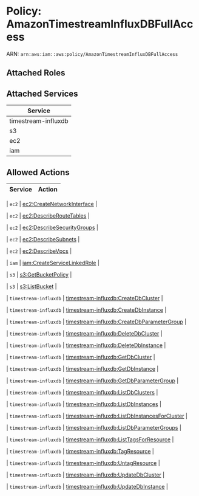 # Policy: AmazonTimestreamInfluxDBFullAccess

ARN: `arn:aws:iam::aws:policy/AmazonTimestreamInfluxDBFullAccess`

## Attached Roles

## Attached Services

| Service |
|---------|
| timestream-influxdb |
| s3 |
| ec2 |
| iam |

## Allowed Actions

| Service | Action |
|:-------:|--------|

| `ec2` | [ec2:CreateNetworkInterface](../actions.md#ec2:createnetworkinterface) |

| `ec2` | [ec2:DescribeRouteTables](../actions.md#ec2:describeroutetables) |

| `ec2` | [ec2:DescribeSecurityGroups](../actions.md#ec2:describesecuritygroups) |

| `ec2` | [ec2:DescribeSubnets](../actions.md#ec2:describesubnets) |

| `ec2` | [ec2:DescribeVpcs](../actions.md#ec2:describevpcs) |

| `iam` | [iam:CreateServiceLinkedRole](../actions.md#iam:createservicelinkedrole) |

| `s3` | [s3:GetBucketPolicy](../actions.md#s3:getbucketpolicy) |

| `s3` | [s3:ListBucket](../actions.md#s3:listbucket) |

| `timestream-influxdb` | [timestream-influxdb:CreateDbCluster](../actions.md#timestream-influxdb:createdbcluster) |

| `timestream-influxdb` | [timestream-influxdb:CreateDbInstance](../actions.md#timestream-influxdb:createdbinstance) |

| `timestream-influxdb` | [timestream-influxdb:CreateDbParameterGroup](../actions.md#timestream-influxdb:createdbparametergroup) |

| `timestream-influxdb` | [timestream-influxdb:DeleteDbCluster](../actions.md#timestream-influxdb:deletedbcluster) |

| `timestream-influxdb` | [timestream-influxdb:DeleteDbInstance](../actions.md#timestream-influxdb:deletedbinstance) |

| `timestream-influxdb` | [timestream-influxdb:GetDbCluster](../actions.md#timestream-influxdb:getdbcluster) |

| `timestream-influxdb` | [timestream-influxdb:GetDbInstance](../actions.md#timestream-influxdb:getdbinstance) |

| `timestream-influxdb` | [timestream-influxdb:GetDbParameterGroup](../actions.md#timestream-influxdb:getdbparametergroup) |

| `timestream-influxdb` | [timestream-influxdb:ListDbClusters](../actions.md#timestream-influxdb:listdbclusters) |

| `timestream-influxdb` | [timestream-influxdb:ListDbInstances](../actions.md#timestream-influxdb:listdbinstances) |

| `timestream-influxdb` | [timestream-influxdb:ListDbInstancesForCluster](../actions.md#timestream-influxdb:listdbinstancesforcluster) |

| `timestream-influxdb` | [timestream-influxdb:ListDbParameterGroups](../actions.md#timestream-influxdb:listdbparametergroups) |

| `timestream-influxdb` | [timestream-influxdb:ListTagsForResource](../actions.md#timestream-influxdb:listtagsforresource) |

| `timestream-influxdb` | [timestream-influxdb:TagResource](../actions.md#timestream-influxdb:tagresource) |

| `timestream-influxdb` | [timestream-influxdb:UntagResource](../actions.md#timestream-influxdb:untagresource) |

| `timestream-influxdb` | [timestream-influxdb:UpdateDbCluster](../actions.md#timestream-influxdb:updatedbcluster) |

| `timestream-influxdb` | [timestream-influxdb:UpdateDbInstance](../actions.md#timestream-influxdb:updatedbinstance) |

